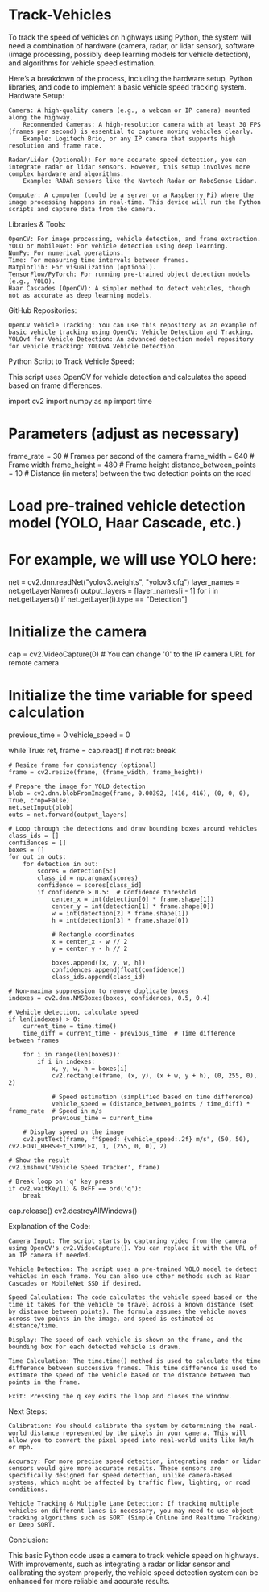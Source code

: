 # Track-Vehicles
To track the speed of vehicles on highways using Python, the system will need a combination of hardware (camera, radar, or lidar sensor), software (image processing, possibly deep learning models for vehicle detection), and algorithms for vehicle speed estimation.

Here’s a breakdown of the process, including the hardware setup, Python libraries, and code to implement a basic vehicle speed tracking system.
Hardware Setup:

    Camera: A high-quality camera (e.g., a webcam or IP camera) mounted along the highway.
        Recommended Cameras: A high-resolution camera with at least 30 FPS (frames per second) is essential to capture moving vehicles clearly.
        Example: Logitech Brio, or any IP camera that supports high resolution and frame rate.

    Radar/Lidar (Optional): For more accurate speed detection, you can integrate radar or lidar sensors. However, this setup involves more complex hardware and algorithms.
        Example: RADAR sensors like the Navtech Radar or RoboSense Lidar.

    Computer: A computer (could be a server or a Raspberry Pi) where the image processing happens in real-time. This device will run the Python scripts and capture data from the camera.

Libraries & Tools:

    OpenCV: For image processing, vehicle detection, and frame extraction.
    YOLO or MobileNet: For vehicle detection using deep learning.
    NumPy: For numerical operations.
    Time: For measuring time intervals between frames.
    Matplotlib: For visualization (optional).
    TensorFlow/PyTorch: For running pre-trained object detection models (e.g., YOLO).
    Haar Cascades (OpenCV): A simpler method to detect vehicles, though not as accurate as deep learning models.

GitHub Repositories:

    OpenCV Vehicle Tracking: You can use this repository as an example of basic vehicle tracking using OpenCV: Vehicle Detection and Tracking.
    YOLOv4 for Vehicle Detection: An advanced detection model repository for vehicle tracking: YOLOv4 Vehicle Detection.

Python Script to Track Vehicle Speed:

This script uses OpenCV for vehicle detection and calculates the speed based on frame differences.

import cv2
import numpy as np
import time

# Parameters (adjust as necessary)
frame_rate = 30  # Frames per second of the camera
frame_width = 640  # Frame width
frame_height = 480  # Frame height
distance_between_points = 10  # Distance (in meters) between the two detection points on the road

# Load pre-trained vehicle detection model (YOLO, Haar Cascade, etc.)
# For example, we will use YOLO here:
net = cv2.dnn.readNet("yolov3.weights", "yolov3.cfg")
layer_names = net.getLayerNames()
output_layers = [layer_names[i - 1] for i in net.getLayers() if net.getLayer(i).type == "Detection"]

# Initialize the camera
cap = cv2.VideoCapture(0)  # You can change '0' to the IP camera URL for remote camera

# Initialize the time variable for speed calculation
previous_time = 0
vehicle_speed = 0

while True:
    ret, frame = cap.read()
    if not ret:
        break

    # Resize frame for consistency (optional)
    frame = cv2.resize(frame, (frame_width, frame_height))

    # Prepare the image for YOLO detection
    blob = cv2.dnn.blobFromImage(frame, 0.00392, (416, 416), (0, 0, 0), True, crop=False)
    net.setInput(blob)
    outs = net.forward(output_layers)

    # Loop through the detections and draw bounding boxes around vehicles
    class_ids = []
    confidences = []
    boxes = []
    for out in outs:
        for detection in out:
            scores = detection[5:]
            class_id = np.argmax(scores)
            confidence = scores[class_id]
            if confidence > 0.5:  # Confidence threshold
                center_x = int(detection[0] * frame.shape[1])
                center_y = int(detection[1] * frame.shape[0])
                w = int(detection[2] * frame.shape[1])
                h = int(detection[3] * frame.shape[0])

                # Rectangle coordinates
                x = center_x - w // 2
                y = center_y - h // 2

                boxes.append([x, y, w, h])
                confidences.append(float(confidence))
                class_ids.append(class_id)

    # Non-maxima suppression to remove duplicate boxes
    indexes = cv2.dnn.NMSBoxes(boxes, confidences, 0.5, 0.4)

    # Vehicle detection, calculate speed
    if len(indexes) > 0:
        current_time = time.time()
        time_diff = current_time - previous_time  # Time difference between frames

        for i in range(len(boxes)):
            if i in indexes:
                x, y, w, h = boxes[i]
                cv2.rectangle(frame, (x, y), (x + w, y + h), (0, 255, 0), 2)
                
                # Speed estimation (simplified based on time difference)
                vehicle_speed = (distance_between_points / time_diff) * frame_rate  # Speed in m/s
                previous_time = current_time

        # Display speed on the image
        cv2.putText(frame, f"Speed: {vehicle_speed:.2f} m/s", (50, 50), cv2.FONT_HERSHEY_SIMPLEX, 1, (255, 0, 0), 2)

    # Show the result
    cv2.imshow('Vehicle Speed Tracker', frame)

    # Break loop on 'q' key press
    if cv2.waitKey(1) & 0xFF == ord('q'):
        break

cap.release()
cv2.destroyAllWindows()

Explanation of the Code:

    Camera Input: The script starts by capturing video from the camera using OpenCV's cv2.VideoCapture(). You can replace it with the URL of an IP camera if needed.

    Vehicle Detection: The script uses a pre-trained YOLO model to detect vehicles in each frame. You can also use other methods such as Haar Cascades or MobileNet SSD if desired.

    Speed Calculation: The code calculates the vehicle speed based on the time it takes for the vehicle to travel across a known distance (set by distance_between_points). The formula assumes the vehicle moves across two points in the image, and speed is estimated as distance/time.

    Display: The speed of each vehicle is shown on the frame, and the bounding box for each detected vehicle is drawn.

    Time Calculation: The time.time() method is used to calculate the time difference between successive frames. This time difference is used to estimate the speed of the vehicle based on the distance between two points in the frame.

    Exit: Pressing the q key exits the loop and closes the window.

Next Steps:

    Calibration: You should calibrate the system by determining the real-world distance represented by the pixels in your camera. This will allow you to convert the pixel speed into real-world units like km/h or mph.

    Accuracy: For more precise speed detection, integrating radar or lidar sensors would give more accurate results. These sensors are specifically designed for speed detection, unlike camera-based systems, which might be affected by traffic flow, lighting, or road conditions.

    Vehicle Tracking & Multiple Lane Detection: If tracking multiple vehicles on different lanes is necessary, you may need to use object tracking algorithms such as SORT (Simple Online and Realtime Tracking) or Deep SORT.

Conclusion:

This basic Python code uses a camera to track vehicle speed on highways. With improvements, such as integrating a radar or lidar sensor and calibrating the system properly, the vehicle speed detection system can be enhanced for more reliable and accurate results.
